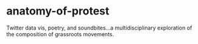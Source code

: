 # anatomy-of-protest
Twitter data vis, poetry, and soundbites...a multidisciplinary exploration of the composition of grassroots movements.
